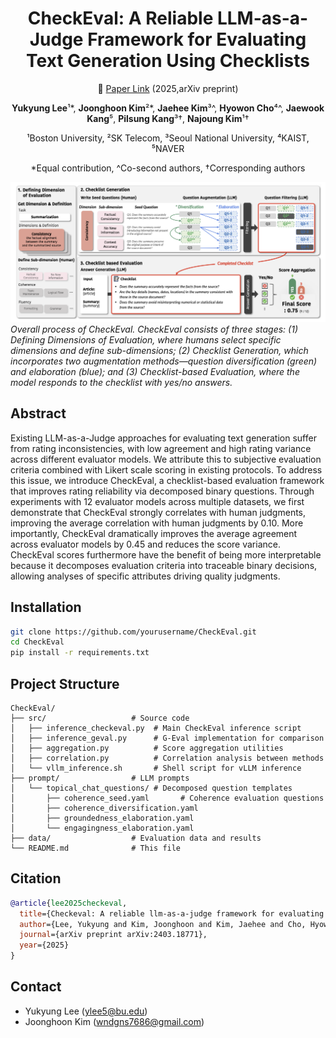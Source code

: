 <div align="center">

# CheckEval: A Reliable LLM-as-a-Judge Framework for Evaluating Text Generation Using Checklists

📃 [Paper Link](https://arxiv.org/abs/2403.18771) (2025,arXiv preprint)

**Yukyung Lee**¹*, **Joonghoon Kim**²*, **Jaehee Kim**³^, **Hyowon Cho**⁴^, **Jaewook Kang**⁵, **Pilsung Kang**³†, **Najoung Kim**¹†

¹Boston University, ²SK Telecom, ³Seoul National University, ⁴KAIST, ⁵NAVER

*Equal contribution, ^Co-second authors, †Corresponding authors

</div>

![Overall](./assets/Overall.png)
*Overall process of CheckEval. CheckEval consists of three stages: (1) Defining Dimensions of Evaluation,
where humans select specific dimensions and define sub-dimensions; (2) Checklist Generation, which incorporates
two augmentation methods—question diversification (green) and elaboration (blue); and (3) Checklist-based
Evaluation, where the model responds to the checklist with yes/no answers.*

## Abstract

Existing LLM-as-a-Judge approaches for evaluating text generation suffer from rating inconsistencies, with low agreement and high rating variance across different evaluator models. We attribute this to subjective evaluation criteria combined with Likert scale scoring in existing protocols. To address this issue, we introduce CheckEval, a checklist-based evaluation framework that improves rating reliability via decomposed binary questions. Through experiments with 12 evaluator models across multiple datasets, we first demonstrate that CheckEval strongly correlates with human judgments, improving the average correlation with human judgments by 0.10. More importantly, CheckEval dramatically improves the average agreement across evaluator models by 0.45 and reduces the score variance. CheckEval scores furthermore have the benefit of being more interpretable because it decomposes evaluation criteria into traceable binary decisions, allowing analyses of specific attributes driving quality judgments.

## Installation

```bash
git clone https://github.com/yourusername/CheckEval.git
cd CheckEval
pip install -r requirements.txt
```

## Project Structure

```
CheckEval/
├── src/                   # Source code
│   ├── inference_checkeval.py  # Main CheckEval inference script
│   ├── inference_geval.py      # G-Eval implementation for comparison
│   ├── aggregation.py          # Score aggregation utilities
│   ├── correlation.py          # Correlation analysis between methods
│   └── vllm_inference.sh       # Shell script for vLLM inference
├── prompt/                # LLM prompts
│   └── topical_chat_questions/ # Decomposed question templates
│       ├── coherence_seed.yaml       # Coherence evaluation questions
│       ├── coherence_diversification.yaml
│       ├── groundedness_elaboration.yaml
│       └── engagingness_elaboration.yaml
├── data/                  # Evaluation data and results
└── README.md              # This file
```

## Citation

```bibtex
@article{lee2025checkeval,
  title={Checkeval: A reliable llm-as-a-judge framework for evaluating text generation using checklists},
  author={Lee, Yukyung and Kim, Joonghoon and Kim, Jaehee and Cho, Hyowon and Kang, Pilsung and Kim, Najoung},
  journal={arXiv preprint arXiv:2403.18771},
  year={2025}
}
```

## Contact
* Yukyung Lee (ylee5@bu.edu)
* Joonghoon Kim (wndgns7686@gmail.com)

